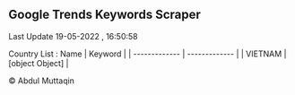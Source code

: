 

## Google Trends Keywords Scraper 
 
Last Update 19-05-2022 , 16:50:58

Country List :
 Name  | Keyword |
| ------------- | ------------- |
| VIETNAM | [object Object] |



© Abdul Muttaqin 
